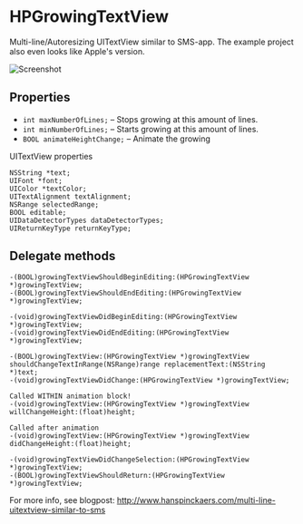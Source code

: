 HPGrowingTextView
=================

Multi-line/Autoresizing UITextView similar to SMS-app. The example project also even looks like Apple's version.

![Screenshot](http://f.cl.ly/items/270f2F3q3d3q142m140A/ss.png)

Properties
----------
* `int maxNumberOfLines;` – Stops growing at this amount of lines.
* `int minNumberOfLines;` – Starts growing at this amount of lines.
* `BOOL animateHeightChange;` – Animate the growing

UITextView properties

	NSString *text;
	UIFont *font;
	UIColor *textColor;
	UITextAlignment textAlignment;
	NSRange selectedRange;
	BOOL editable;
	UIDataDetectorTypes dataDetectorTypes;
	UIReturnKeyType returnKeyType;

Delegate methods
---------------

	-(BOOL)growingTextViewShouldBeginEditing:(HPGrowingTextView *)growingTextView;
	-(BOOL)growingTextViewShouldEndEditing:(HPGrowingTextView *)growingTextView;
 
	-(void)growingTextViewDidBeginEditing:(HPGrowingTextView *)growingTextView;
	-(void)growingTextViewDidEndEditing:(HPGrowingTextView *)growingTextView;
 
	-(BOOL)growingTextView:(HPGrowingTextView *)growingTextView shouldChangeTextInRange(NSRange)range replacementText:(NSString *)text;
	-(void)growingTextViewDidChange:(HPGrowingTextView *)growingTextView;
 
	Called WITHIN animation block!
	-(void)growingTextView:(HPGrowingTextView *)growingTextView willChangeHeight:(float)height;
 
	Called after animation
	-(void)growingTextView:(HPGrowingTextView *)growingTextView didChangeHeight:(float)height;
 
	-(void)growingTextViewDidChangeSelection:(HPGrowingTextView *)growingTextView;
	-(BOOL)growingTextViewShouldReturn:(HPGrowingTextView *)growingTextView;

For more info, see blogpost: http://www.hanspinckaers.com/multi-line-uitextview-similar-to-sms

